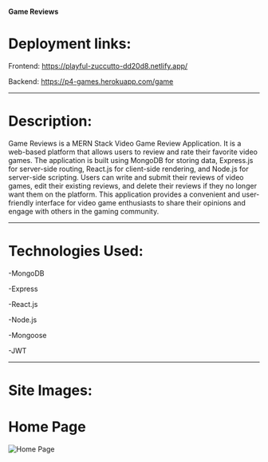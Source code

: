 **Game Reviews**

# Deployment links:

Frontend: https://playful-zuccutto-dd20d8.netlify.app/

Backend: https://p4-games.herokuapp.com/game

---

# Description:

Game Reviews is a MERN Stack Video Game Review Application. It is a web-based platform that allows users to review and rate their favorite video games. The application is built using MongoDB for storing data, Express.js for server-side routing, React.js for client-side rendering, and Node.js for server-side scripting. Users can write and submit their reviews of video games, edit their existing reviews, and delete their reviews if they no longer want them on the platform. This application provides a convenient and user-friendly interface for video game enthusiasts to share their opinions and engage with others in the gaming community.

---

# Technologies Used:

-MongoDB

-Express

-React.js

-Node.js

-Mongoose

-JWT

---

# Site Images:

# Home Page

![Home Page](https://imgur.com/a/2CdIsiV)
